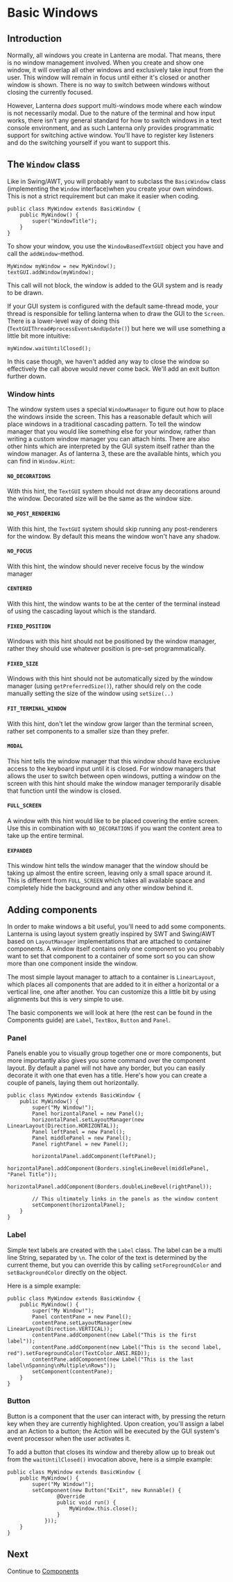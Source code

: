 # Basic Windows

## Introduction
Normally, all windows you create in Lanterna are modal. That means, there is no window management involved. When you 
create and show one window, it will overlap all other windows and exclusively take input from the user. This window will 
remain in focus until either it's closed or another window is shown. There is no way to switch between windows without 
closing the currently focused. 

However, Lanterna *does* support multi-windows mode where each window is not necessarily modal. Due to the nature of the
terminal and how input works, there isn't any general standard for how to switch windows in a text console environment,
and as such Lanterna only provides programmatic support for switching active window. You'll have to register key 
listeners and do the switching yourself if you want to support this.

## The `Window` class
Like in Swing/AWT, you will probably want to subclass the `BasicWindow` class (implementing the `Window` interface)when
you create your own windows. This is not a strict requirement but can make it easier when coding. 

    public class MyWindow extends BasicWindow {
        public MyWindow() {
            super("WindowTitle");
        }
    }

To show your window, you use the `WindowBasedTextGUI` object you have and call the `addWindow`-method. 

    MyWindow myWindow = new MyWindow();
    textGUI.addWindow(myWindow);

This call will not block, the window is added to the GUI system and is ready to be drawn.

If your GUI system is configured with the default same-thread mode, your thread is responsible for telling lanterna when
to draw the GUI to the `Screen`. There is a lower-level way of doing this (`TextGUIThread#processEventsAndUpdate()`) but
here we will use something a little bit more intuitive:

    myWindow.waitUntilClosed();

In this case though, we haven't added any way to close the window so effectively the call above would never come back.
We'll add an exit button further down.

### Window hints
The window system uses a special `WindowManager` to figure out how to place the windows inside the screen. This has a 
reasonable default which will place windows in a traditional cascading pattern. To tell the window manager that you
would like something else for your window, rather than writing a custom window manager you can attach hints. There are
also other hints which are interpreted by the GUI system itself rather than the window manager. As of lanterna 3, these
are the available hints, which you can find in `Window.Hint`:

#### `NO_DECORATIONS`
With this hint, the `TextGUI` system should not draw any decorations around the window. Decorated size will be the same 
as the window size.

#### `NO_POST_RENDERING`
With this hint, the `TextGUI` system should skip running any post-renderers for the window. By default this means the 
window won't have any shadow.

#### `NO_FOCUS`
With this hint, the window should never receive focus by the window manager

#### `CENTERED`
With this hint, the window wants to be at the center of the terminal instead of using the cascading layout which is the 
standard.

#### `FIXED_POSITION`
Windows with this hint should not be positioned by the window manager, rather they should use whatever position is 
pre-set programmatically.

#### `FIXED_SIZE`
Windows with this hint should not be automatically sized by the window manager (using `getPreferredSize()`), rather 
should rely on the code manually setting the size of the window using `setSize(..)`

#### `FIT_TERMINAL_WINDOW`
With this hint, don't let the window grow larger than the terminal screen, rather set components to a smaller size than 
they prefer.

#### `MODAL`
This hint tells the window manager that this window should have exclusive access to the keyboard input until it is 
closed. For window managers that allows the user to switch between open windows, putting a window on the screen with 
this hint should make the window manager temporarily disable that function until the window is closed.

#### `FULL_SCREEN`
A window with this hint would like to be placed covering the entire screen. Use this in combination with 
`NO_DECORATIONS` if you want the content area to take up the entire terminal.

#### `EXPANDED`
This window hint tells the window manager that the window should be taking up almost the entire screen, leaving only a 
small space around it. This is different from `FULL_SCREEN` which takes all available space and completely hide 
the background and any other window behind it.

## Adding components
In order to make windows a bit useful, you'll need to add some components. Lanterna is using layout system greatly 
inspired by SWT and Swing/AWT based on `LayoutManager` implementations that are attached to container components. A 
window itself contains only one component so you probably want to set that component to a container of some sort so you
can show more than one component inside the window. 

The most simple layout manager to attach to a container is `LinearLayout`, which places all components that are added to
it in either a horizontal or a vertical line, one after another. You can customize this a little bit by using alignments
but this is very simple to use.

The basic components we will look at here (the rest can be found in the Components guide) are `Label`, `TextBox`, 
`Button` and `Panel`.

### Panel
Panels enable you to visually group together one or more components, but more importantly also gives you some command 
over the component layout. By default a panel will not have any border, but you can easily decorate it with one that
even has a title. Here's how you can create a couple of panels, laying them out horizontally.

    public class MyWindow extends BasicWindow {
        public MyWindow() {
            super("My Window!");
            Panel horizontalPanel = new Panel();
            horizontalPanel.setLayoutManager(new LinearLayout(Direction.HORIZONTAL));
            Panel leftPanel = new Panel();
            Panel middlePanel = new Panel();
            Panel rightPanel = new Panel();
    
            horizontalPanel.addComponent(leftPanel);
            horizontalPanel.addComponent(Borders.singleLineBevel(middlePanel, "Panel Title"));
            horizontalPanel.addComponent(Borders.doubleLineBevel(rightPanel));
    
            // This ultimately links in the panels as the window content 
            setComponent(horizontalPanel);
        }
    }

### Label
Simple text labels are created with the `Label` class. The label can be a multi line String, separated by `\n`. The 
color of the text is determined by the current theme, but you can override this by calling `setForegroundColor` and
`setBackgroundColor` directly on the object.

Here is a simple example:

    public class MyWindow extends BasicWindow {
        public MyWindow() {
            super("My Window!");
            Panel contentPane = new Panel();
            contentPane.setLayoutManager(new LinearLayout(Direction.VERTICAL));
            contentPane.addComponent(new Label("This is the first label"));
            contentPane.addComponent(new Label("This is the second label, red").setForegroundColor(TextColor.ANSI.RED));
            contentPane.addComponent(new Label("This is the last label\nSpanning\nMultiple\nRows"));
            setComponent(contentPane);
        }
    }


### Button
Button is a component that the user can interact with, by pressing the return key when they are currently highlighted. 
Upon creation, you'll assign a label and an Action to a button; the Action will be executed by the GUI system's event 
processor when the user activates it. 

To add a button that closes its window and thereby allow up to break out from the `waitUntilClosed()` invocation above,
here is a simple example:

    public class MyWindow extends BasicWindow {
        public MyWindow() {
            super("My Window!");
            setComponent(new Button("Exit", new Runnable() {
                    @Override
                    public void run() {
                        MyWindow.this.close();
                    }
                }));
        }
    }

## Next
Continue to [Components](GUIGuideComponents.md)
